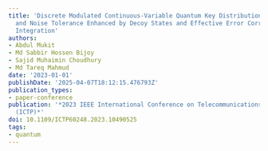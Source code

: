 ```yaml
---
title: 'Discrete Modulated Continuous-Variable Quantum Key Distribution: Security
  and Noise Tolerance Enhanced by Decoy States and Effective Error Correction Protocol
  Integration'
authors:
- Abdul Mukit
- Md Sabbir Hossen Bijoy
- Sajid Muhaimin Choudhury
- Md Tareq Mahmud
date: '2023-01-01'
publishDate: '2025-04-07T18:12:15.476793Z'
publication_types:
- paper-conference
publication: '*2023 IEEE International Conference on Telecommunications and Photonics
  (ICTP)*'
doi: 10.1109/ICTP60248.2023.10490525
tags:
- quantum
---
```

